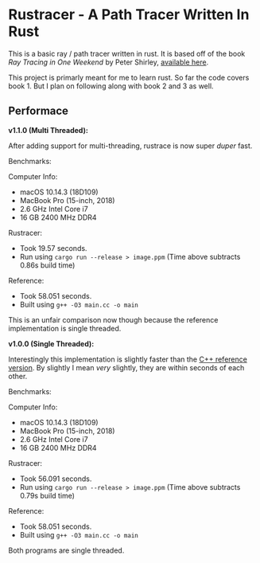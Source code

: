 # Rustracer - A Path Tracer Written In Rust

This is a basic ray / path tracer written in rust. It is based off of
the book *Ray Tracing in One Weekend* by Peter Shirley, [available here](https://www.amazon.com/Ray-Tracing-Weekend-Minibooks-Book-ebook/dp/B01B5AODD8/ref=sr_1_1?crid=2M1LIGDUSI1DY&keywords=ray+tracing+in+one+weekend&qid=1554232233&s=gateway&sprefix=ray+tracing+in+%2Caps%2C209&sr=8-1).

This project is primarly meant for me to learn rust. So far the code covers
book 1. But I plan on following along with book 2 and 3 as well.

## Performace

**v1.1.0 (Multi Threaded):**

After adding support for multi-threading, rustrace is now super *duper* fast.

Benchmarks:

Computer Info:
- macOS 10.14.3 (18D109)
- MacBook Pro (15-inch, 2018)
- 2.6 GHz Intel Core i7
- 16 GB 2400 MHz DDR4

Rustracer:
- Took 19.57 seconds.
- Run using `cargo run --release > image.ppm` (Time above subtracts 0.86s build time)

Reference:
- Took 58.051 seconds.
- Built using `g++ -O3 main.cc -o main`

This is an unfair comparison now though because the reference implementation is
single threaded.

**v1.0.0 (Single Threaded):**

Interestingly this implementation is slightly faster than the [C++ reference version](https://github.com/petershirley/raytracinginoneweekend).
By slightly I mean *very* slightly, they are within seconds of each other.

Benchmarks:

Computer Info:
- macOS 10.14.3 (18D109)
- MacBook Pro (15-inch, 2018)
- 2.6 GHz Intel Core i7
- 16 GB 2400 MHz DDR4

Rustracer:
- Took 56.091 seconds.
- Run using `cargo run --release > image.ppm` (Time above subtracts 0.79s build time)

Reference:
- Took 58.051 seconds.
- Built using `g++ -O3 main.cc -o main`

Both programs are single threaded.
